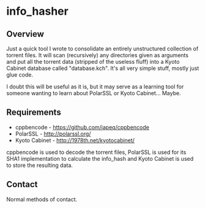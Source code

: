 info_hasher
===========

Overview
--------

Just a quick tool I wrote to consolidate an entirely unstructured collection of
torrent files. It will scan (recursively) any directories given as arguments and
put all the torrent data (stripped of the useless fluff) into a Kyoto Cabinet
database called "database.kch". It's all very simple stuff, mostly just glue
code.

I doubt this will be useful as it is, but it may serve as a learning tool for
someone wanting to learn about PolarSSL or Kyoto Cabinet... Maybe.

Requirements
------------

* cppbencode - https://github.com/japeq/cppbencode
* PolarSSL - http://polarssl.org/
* Kyoto Cabinet - http://1978th.net/kyotocabinet/

cppbencode is used to decode the torrent files, PolarSSL is used for its SHA1
implementation to calculate the info_hash and Kyoto Cabinet is used to store the
resulting data.

Contact
-------

Normal methods of contact.
